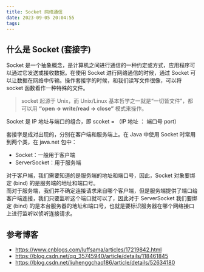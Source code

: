 ```yaml
---
title: Socket 网络通信
date: 2023-09-05 20:04:55
tags:
---
```


## 什么是 Socket (套接字)
Socket 是一个抽象概念，是计算机之间进行通信的一种约定或方式，应用程序可以通过它发送或接收数据。在使用 Socket 进行网络通信的时候，通过 Socket 可以让数据在网络中传输。操作套接字的时候，和我们读写文件很像，可以将 socket 函数看作一种特殊的文件。
> socket 起源于 Unix，而 Unix/Linux 基本哲学之一就是“一切皆文件”，都可以用 **“open -> write/read -> close”** 模式来操作。  

Socket 是 IP  地址与端口的组合，即 scoket = （IP 地址 ： 端口号 port）

套接字是成对出现的，分别在客户端和服务端上。在 Java 中使用 Socket 时常用到两个类，在 java.net 包中：
- Socket：一般用于客户端
- ServerSocket：用于服务端

对于客户端，我们需要知道的是服务端的地址和端口号，因此，Socket 对象要绑定 (bind) 的是服务端的地址和端口号。  
而对于服务端，我们并不确定连接请求来自哪个客户端，但是服务端提供了端口给客户端连接，我们只要监听这个端口就可以了，因此对于 ServerSocket 我们要绑定 (bind) 的是本台服务器的地址和端口号，也就是要标识服务器在哪个网络接口上进行监听以侦听连接请求。

## 参考博客
- https://www.cnblogs.com/luffsama/articles/17219842.html
- https://blog.csdn.net/qq_35745940/article/details/118461845
- https://blog.csdn.net/liuhenggchao186/article/details/52634180